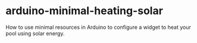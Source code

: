 # arduino-minimal-heating-solar
How to use minimal resources in Arduino to configure a widget to heat your pool using solar energy.
